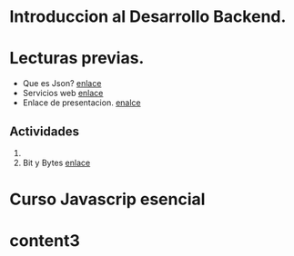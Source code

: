 # Introduccion al Desarrollo Backend.
# Lecturas previas.
- Que es Json? [enlace](./Resources/JSON.md)
- Servicios web [enlace](./Resources/serviciosWeb.md)
- Enlace de presentacion. [enalce]()
## Actividades 
1. 
2. Bit y Bytes [enlace](./Resources/Bit_y_Bytes.md)




# Curso Javascrip esencial

# content3
